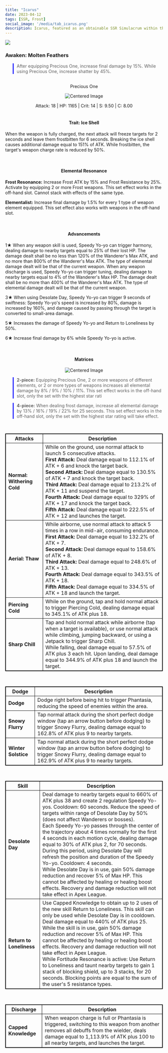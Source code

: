 ```yaml
---
title: "Icarus"
date: 2023-04-12
tags: [SSR, Frost]
social_image: '/media/tab_icarus.png'
description: Icarus, featured as an obtainable SSR Simulacrum within the simulacrum system, associated with the weapon Precious One.
---
```


![](https://i.postimg.cc/nc3TW9zx/Simulacrum-Icarus-Awaken.webp)

### Awaken: Molten Feathers
> After equipping Precious One, increase final damage by 15%. While using Precious One, increase shatter by 45%.
</br>

<center>Precious One</center>



<p align="center">
    <img src="https://i.postimg.cc/43Lc1pN7/Icon-Weapon-Precious-One.webp" alt="Centered Image">
</p>

<center>
Attack: 18 | HP: 1165 | Crit: 14 | S: 9.50 | C: 8.00
</center>


</br>

<h4 style="text-align: center;"> Trait: Ice Shell </h4>


When the weapon is fully charged, the next attack will freeze targets for 2 seconds and leave them frostbitten for 6 seconds. Breaking the ice shell causes additional damage equal to 151% of ATK. While frostbitten, the target's weapon charge rate is reduced by 50%.

</br>

<h4 style="text-align: center;"> Elemental Resonance </h4> 

**Frost Resonance:** Increase Frost ATK by 15% and Frost Resistance by 25%. Activate by equipping 2 or more Frost weapons. This set effect works in the off-hand slot. Cannot stack with effects of the same type.

**Elementalist:** Increase final damage by 1.5% for every 1 type of weapon element equipped. This set effect also works with weapons in the off-hand slot.

</br>

<h4 style="text-align: center;"> Advancements </h4>



1★ When any weapon skill is used, Speedy Yo-yo can trigger harmony, dealing damage to nearby targets equal to 25% of their lost HP. The damage dealt shall be no less than 120% of the Wanderer's Max ATK, and no more than 800% of the Wanderer's Max ATK. The type of elemental damage dealt will be that of the current weapon. When any weapon discharge is used, Speedy Yo-yo can trigger tuning, dealing damage to nearby targets equal to 4% of the Wanderer's Max HP. The damage dealt shall be no more than 400% of the Wanderer's Max ATK. The type of elemental damage dealt will be that of the current weapon.


3★ When using Desolate Day, Speedy Yo-yo can trigger 9 seconds of swiftness: Speedy Yo-yo's speed is increased by 80%, damage is increased by 160%, and damage caused by passing through the target is converted to small-area damage.


5★ Increases the damage of Speedy Yo-yo and Return to Loneliness by 50%.

6★ Increase final damage by 6% while Speedy Yo-yo is active.

</br>

<h4 style="text-align: center;"> Matrices </h4>

<p align="center">
    <img src="https://telegra.ph/file/5e674f3c026a413a49344.png" alt="Centered Image">
</p>

> **2-piece:** Equipping Precious One, 2 or more weapons of different elements, or 2 or more types of weapons increases all elemental damage by 8% / 9% / 10% / 11%. This set effect works in the off-hand slot, only the set with the highest star rati

> **4-piece:** When dealing frost damage, increase all elemental damage by 13% / 16% / 19% / 22% for 25 seconds. This set effect works in the off-hand slot, only the set with the highest star rating will take effect.


</br>

<style>
table {
    border-collapse: collapse;
}
table, th, td {
   border: 1.5px solid black;
}
blockquote {
    border-left: solid blue;
    padding-left: 10px;
}
</style>


| Attacks | Description |
| --- | --- |
| **Normal: Withering Cold** | While on the ground, use normal attack to launch 5 consecutive attacks. </br> **First Attack:** Deal damage equal to 112.1% of ATK + 6 and knock the target back. </br> **Second Attack:** Deal damage equal to 130.5% of ATK + 7 and knock the target back. </br> **Third Attack:** Deal damage equal to 213.2% of ATK + 11 and suspend the target. </br> **Fourth Attack:** Deal damage equal to 329% of ATK + 17 and knock the target back. </br> **Fifth Attack:** Deal damage equal to 222.5% of ATK + 12 and launches the target.
| **Aerial: Thaw** | While airborne, use normal attack to attack 5 times in a row in mid-air, consuming endurance. </br> **First Attack:** Deal damage equal to 132.2% of ATK + 7. </br> **Second Attack:** Deal damage equal to 158.6% of ATK + 8. </br> **Third Attack:** Deal damage equal to 248.6% of ATK + 13. </br> **Fourth Attack:** Deal damage equal to 343.5% of ATK + 18. </br> **Fifth Attack:** Deal damage equal to 334.5% of ATK + 18 and launch the target.
| **Piercing Cold** | While on the ground, tap and hold normal attack to trigger Piercing Cold, dealing damage equal to 345.1% of ATK plus 18.
| **Sharp Chill** | Tap and hold normal attack while airborne (tap when a target is available), or use normal attack while climbing, jumping backward, or using a Jetpack to trigger Sharp Chill.<br>While falling, deal damage equal to 57.5% of ATK plus 3 each hit. Upon landing, deal damage equal to 344.9% of ATK plus 18 and launch the target.


</br>

| Dodge | Description |
| --- | --- |
| **Dodge** | Dodge right before being hit to trigger Phantasia, reducing the speed of enemies within the area.
| **Snowy Flurry** | Tap normal attack during the short perfect dodge window (tap an arrow button before dodging) to trigger Snowy Flurry, dealing damage equal to 162.8% of ATK plus 9 to nearby targets.
| **Winter Solstice** | Tap normal attack during the short perfect dodge window (tap an arrow button before dodging) to trigger Snowy Flurry, dealing damage equal to 162.9% of ATK plus 9 to nearby targets.

</br>




| Skill | Description |
| --- | --- |
| **Desolate Day** | Deal damage to nearby targets equal to 660% of ATK plus 38 and create 2 regulation Speedy Yo-yos. Cooldown: 60 seconds. Reduce the speed of targets within range of Desolate Day by 50% (does not affect Wanderers or bosses).<br>Each Speedy Yo-yo passes through the center of the trajectory about 4 times normally for the first 4 seconds in each motion cycle, dealing damage equal to 30% of ATK plus 2, for 70 seconds. During this period, using Desolate Day will refresh the position and duration of the Speedy Yo-yo. Cooldown: 4 seconds.<br>While Desolate Day is in use, gain 50% damage reduction and recover 5% of Max HP. This cannot be affected by healing or healing boost effects. Recovery and damage reduction will not take effect in Apex League.
| **Return to Loneliness** | Use Capped Knowledge to obtain up to 2 uses of the new skill Return to Loneliness. This skill can only be used while Desolate Day is in cooldown. Deal damage equal to 440% of ATK plus 25. While the skill is in use, gain 50% damage reduction and recover 5% of Max HP. This cannot be affected by healing or healing boost effects. Recovery and damage reduction will not take effect in Apex League.<br>While Fortitude Resonance is active: Use Return to Loneliness and taunt nearby targets to gain 1 stack of blocking shield, up to 3 stacks, for 20 seconds. Blocking points are equal to the sum of the user's 5 resistance types.

</br>



|Discharge| Description |
| --- | --- |
| **Capped Knowledge** | When weapon charge is full or Phantasia is triggered, switching to this weapon from another removes all debuffs from the wielder, deals damage equal to 1,113.9% of ATK plus 100 to all nearby targets, and launches the target.

